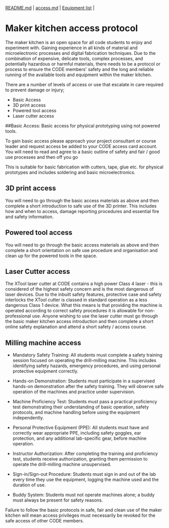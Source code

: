 [README.md](Main) | [access.md](Access) | [Equipment list](equipment.md) | 

# Maker kitchen access protocol
The maker kitchen is an open space for all code students to enjoy and experiment with. Gaining experience in all kinds of material and microelectronic processes and digital fabrication techniques. Due to the combination of expensive, delicate tools, complex processes, and potentially hazardous or harmful materials, there needs to be a protocol or process to ensure the CODE members' safety and the long and reliable running of the available tools and equipment within the maker kitchen.

There are a number of levels of access or use that escalate in care required to prevent damage or injury;

* Basic Access
* 3D print access
* Powered tool access
* Laser cutter access

##Basic Access: Basic access for physical prototyping using not powered tools.

To gain basic access please approach your project consultant or course leader and request access be added to your CODE access card account. 
You will need to read and agree to a basic outline of safety and fair / good use processes and then off you go 

This is suitable for basic fabrication with cutters, tape, glue etc. for physical prototypes and includes soldering and basic microelectronics.

## 3D print access
You will need to go through the basic access materials as above and then complete a short introduction to safe use of the 3D printer. This includes how and when to access, damage reporting procedures and essential fire and safety information.

## Powered tool access
You will need to go through the basic access materials as above and then complete a short orientation on safe use procedure and organisation and clean up for the powered tools in the space.

## Laser Cutter access
The XTool laser cutter at CODE contains a high power Class 4 laser - this is considered of the highest safety concern and is the most dangerous of laser devices. Due to the inbuilt safety features, protective case and safety interlocks the XTool cutter is classed in standard operation as a less dangerous Class 1 device. What this means is that providing the machine is operated according to correct safety procedures it is allowable for non-professional use.
Anyone wishing to use the laser cutter must go through the basic maker kitchen access introduction and then complete a short online safety explanation and attend a short safety / access course. 

## Milling machine access

* Mandatory Safety Training:
All students must complete a safety training session focused on operating the drill-milling machine. This includes identifying safety hazards, emergency procedures, and using personal protective equipment correctly.

* Hands-on Demonstration:
Students must participate in a supervised hands-on demonstration after the safety training. They will observe safe operation of the machines and practice under supervision.

* Machine Proficiency Test:
Students must pass a practical proficiency test demonstrating their understanding of basic operation, safety protocols, and machine handling before using the equipment independently.

* Personal Protective Equipment (PPE):
All students must have and correctly wear appropriate PPE, including safety goggles, ear protection, and any additional lab-specific gear, before machine operation.

* Instructor Authorization:
After completing the training and proficiency test, students receive authorization, granting them permission to operate the drill-milling machine unsupervised.

* Sign-in/Sign-out Procedure:
Students must sign in and out of the lab every time they use the equipment, logging the machine used and the duration of use.

* Buddy System:
Students must not operate machines alone; a buddy must always be present for safety reasons.


Failure to follow the basic protocols in safe, fair and clean use of the maker kitchen will mean access privileges must necessarily be revoked for the safe access of other CODE members.
